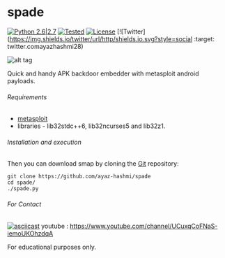 # spade


[![Python 2.6|2.7](https://img.shields.io/badge/Python-2.7.*-brightgreen.svg)](https://www.python.org/downloads/)
[![Tested](https://img.shields.io/badge/Tested--on-Kali%20Linux-orange.svg)](https://www.kali.org/downloads/)
[![License](https://img.shields.io/badge/License-GNU--GPLv3-yellow.svg)](https://www.gnu.org/licenses/gpl-3.0.en.html)
[![Twitter](https://img.shields.io/twitter/url/http/shields.io.svg?style=social   :target: twitter.comayazhashmi28)

![alt tag](https://s30.postimg.org/65du5l8xt/spade.png)

Quick and handy APK backdoor embedder with metasploit android payloads.

###### Requirements
* [metasploit](https://www.metasploit.com/)
* libraries - lib32stdc++6, lib32ncurses5 and lib32z1.



###### Installation and execution
Then you can download smap by cloning the [Git](https://github.com/ayaz-hashmi/spade/) repository:

    git clone https://github.com/ayaz-hashmi/spade
    cd spade/
    ./spade.py
  
###### For Contact
[![asciicast](https://asciinema.org/a/86309.png)](https://facebook.com/H4SHMI)
youtube : https://www.youtube.com/channel/UCuxqCoFNaS-iemoUKOhzdqA

For educational purposes only.
